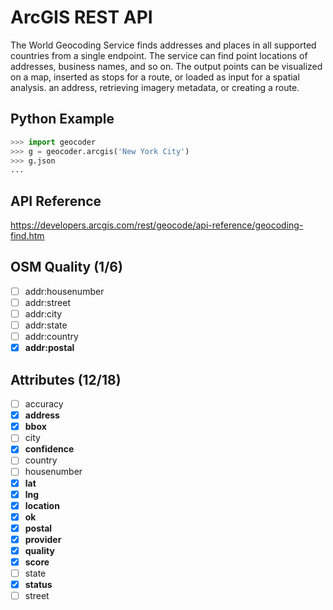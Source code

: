 # ArcGIS REST API

The World Geocoding Service finds addresses and places in all supported countries
from a single endpoint. The service can find point locations of addresses,
business names, and so on.  The output points can be visualized on a map,
inserted as stops for a route, or loaded as input for a spatial analysis.
an address, retrieving imagery metadata, or creating a route.

## Python Example

```python
>>> import geocoder
>>> g = geocoder.arcgis('New York City')
>>> g.json
...
```

## API Reference

https://developers.arcgis.com/rest/geocode/api-reference/geocoding-find.htm

## OSM Quality (1/6)

- [ ] addr:housenumber
- [ ] addr:street
- [ ] addr:city
- [ ] addr:state
- [ ] addr:country
- [x] **addr:postal**

## Attributes (12/18)

- [ ] accuracy
- [x] **address**
- [x] **bbox**
- [ ] city
- [x] **confidence**
- [ ] country
- [ ] housenumber
- [x] **lat**
- [x] **lng**
- [x] **location**
- [x] **ok**
- [x] **postal**
- [x] **provider**
- [x] **quality**
- [x] **score**
- [ ] state
- [x] **status**
- [ ] street